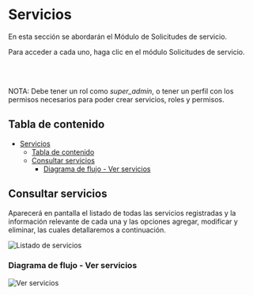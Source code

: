 # Servicios

En esta sección se abordarán el Módulo de Solicitudes de servicio.

Para acceder a cada uno, haga clic en el módulo Solicitudes de servicio.

<!-- <img src="images/solicitudes_servicios/pantallas/menu_solicitudes_servicios.png" width="200px"> -->
<br><br>

NOTA: Debe tener un rol como *super_admin*, o tener un perfil con los permisos
necesarios para poder crear servicios, roles y permisos.

## Tabla de contenido

- [Servicios](#servicios)
  - [Tabla de contenido](#tabla-de-contenido)
  - [Consultar servicios](#consultar-servicios)
    - [Diagrama de flujo - Ver servicios](#diagrama-de-flujo---ver-servicios)

## Consultar servicios
Aparecerá en pantalla el listado de todas las servicios registradas y la información relevante de cada una y las opciones agregar, modificar y eliminar, las cuales detallaremos a continuación. 

![Listado de servicios](images/solicitudes_servicios/pantallas/listado_solicitudes_servicio.png)

### Diagrama de flujo - Ver servicios
![Ver servicios](images/solicitudes_servicios/diagramas/consulta_solicitudes_servicio.png)
